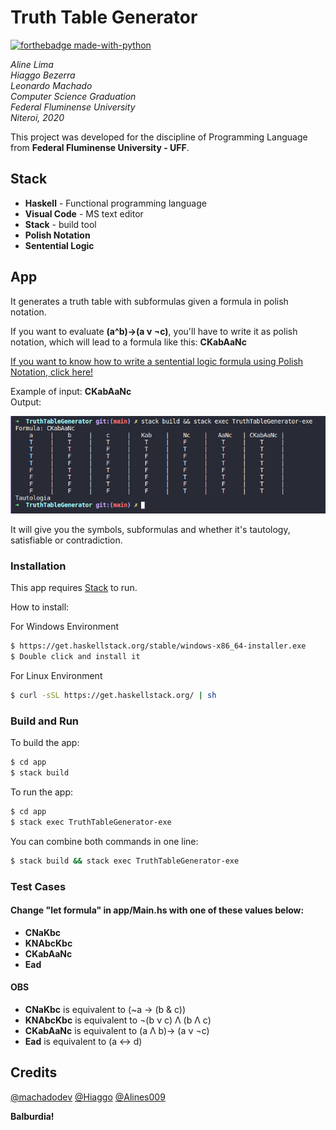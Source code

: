 # Truth Table Generator

[![forthebadge made-with-python](https://forthebadge.com/images/badges/works-on-my-machine.svg)](#)

*Aline Lima*<br>
*Hiaggo Bezerra*<br>
*Leonardo Machado*<br>
*Computer Science Graduation*<br>
*Federal Fluminense University*<br>
*Niteroi, 2020*

This project was developed for the discipline of Programming Language from **Federal Fluminense University - UFF**.
## Stack
  * **Haskell** - Functional programming language
  * **Visual Code** - MS text editor
  * **Stack** - build tool
  * **Polish Notation**
  * **Sentential Logic**
## App
It generates a truth table with subformulas given a formula in polish notation.

If you want to evaluate **(a^b)->(a ν ¬c)**, you'll have to write it as polish notation, which will lead to a formula like this: **CKabAaNc**

[If you want to know how to write a sentential logic formula using Polish Notation, click here!](https://en.wikipedia.org/wiki/Polish_notation)

Example of input: **CKabAaNc**<br>
Output:
<p align="center">
  <img src="/doc/running.png" />
</p>

It will give you the symbols, subformulas and whether it's tautology, satisfiable or contradiction.

### Installation

This app requires [Stack](https://docs.haskellstack.org/en/stable/README/) to run.

How to install:

For Windows Environment
```sh
$ https://get.haskellstack.org/stable/windows-x86_64-installer.exe
$ Double click and install it
```

For Linux Environment
```sh
$ curl -sSL https://get.haskellstack.org/ | sh
```

### Build and Run

To build the app:
```sh
$ cd app
$ stack build
```
To run the app:
```sh
$ cd app
$ stack exec TruthTableGenerator-exe
```

You can combine both commands in one line:
```sh
$ stack build && stack exec TruthTableGenerator-exe
```

### Test Cases
#### Change "let formula" in app/Main.hs with one of these values below:

* **CNaKbc**
* **KNAbcKbc**
* **CKabAaNc**
* **Ead**

#### OBS
* **CNaKbc** is equivalent to (~a -> (b & c))
* **KNAbcKbc** is equivalent to ¬(b ν c) Λ (b Λ c)
* **CKabAaNc** is equivalent to (a Λ b)-> (a ν ¬c)
* **Ead** is equivalent to (a <-> d)

Credits
----

[@machadodev](https://github.com/machadodev/)
[@Hiaggo](https://github.com/Hiaggo/)
[@Alines009](https://github.com/Alines009)


**Balburdia!**
